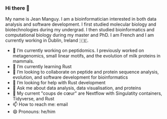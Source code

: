 ### Hi there 👋

My name is Jean Manguy. I am a bioinformatician interested in both data analysis and software development. I first studied molecular biology and biotechnologies during my undergrad. I then studied bioinformatics and computational biology during my master and PhD. I am French and I am currently working in Dublin, Ireland 🇮🇪.


- 🦠 I’m currently working on peptidomics. I previously worked on metagenomics, small linear motifs, and the evolution of milk proteins in mammals.
- 🌱 I’m currently learning  Rust
- 👯 I’m looking to collaborate on peptide and protein sequence analysis, evolution, and software development for bioinformatics
- 🤔 I’m looking for help with Rust development
- 💬 Ask me about data analysis, data visualisation, and proteins
- 💓 My current "coups de cœur" are Nextflow with Singulatity containers, Tidyverse, and Rust
- 📫 How to reach me: email
- 😄 Pronouns: he/him
<!-- - ⚡ Fun fact: On the side I am working on a rpg video game about academia and scientifi research-->
